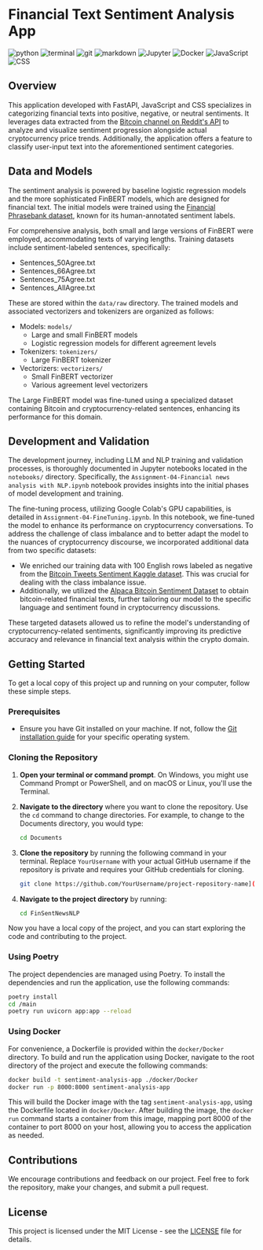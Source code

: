 # Financial Text Sentiment Analysis App

![python](https://img.shields.io/badge/Python-3776AB?style=for-the-badge&logo=python&logoColor=white)
![terminal](https://img.shields.io/badge/windows%20terminal-4D4D4D?style=for-the-badge&logo=windows%20terminal&logoColor=white)
![git](https://img.shields.io/badge/GIT-E44C30?style=for-the-badge&logo=git&logoColor=white)
![markdown](https://img.shields.io/badge/Markdown-000000?style=for-the-badge&logo=markdown&logoColor=white)
![Jupyter](https://img.shields.io/badge/Jupyter-F37626?style=for-the-badge&logo=Jupyter&logoColor=white)
![Docker](https://img.shields.io/badge/Docker-2496ED?style=for-the-badge&logo=docker&logoColor=white)
![JavaScript](https://img.shields.io/badge/JavaScript-F7DF1E?style=for-the-badge&logo=javascript&logoColor=black)
![CSS](https://img.shields.io/badge/CSS-1572B6?style=for-the-badge&logo=css3&logoColor=white)

## Overview
This application developed with FastAPI, JavaScript and CSS specializes in categorizing financial texts into positive, negative, or neutral sentiments. It leverages data extracted from the [Bitcoin channel on Reddit's API](https://www.reddit.com/r/Bitcoin/) to analyze and visualize sentiment progression alongside actual cryptocurrency price trends. Additionally, the application offers a feature to classify user-input text into the aforementioned sentiment categories.

## Data and Models
The sentiment analysis is powered by baseline logistic regression models and the more sophisticated FinBERT models, which are designed for financial text. The initial models were trained using the [Financial Phrasebank dataset](https://huggingface.co/datasets/financial_phrasebank), known for its human-annotated sentiment labels.

For comprehensive analysis, both small and large versions of FinBERT were employed, accommodating texts of varying lengths. Training datasets include sentiment-labeled sentences, specifically:
- Sentences_50Agree.txt
- Sentences_66Agree.txt
- Sentences_75Agree.txt
- Sentences_AllAgree.txt

These are stored within the `data/raw` directory. The trained models and associated vectorizers and tokenizers are organized as follows:

- Models: `models/`
  - Large and small FinBERT models
  - Logistic regression models for different agreement levels
- Tokenizers: `tokenizers/`
  - Large FinBERT tokenizer
- Vectorizers: `vectorizers/`
  - Small FinBERT vectorizer
  - Various agreement level vectorizers

The Large FinBERT model was fine-tuned using a specialized dataset containing Bitcoin and cryptocurrency-related sentences, enhancing its performance for this domain.

## Development and Validation
The development journey, including LLM and NLP training and validation processes, is thoroughly documented in Jupyter notebooks located in the `notebooks/` directory. Specifically, the `Assignment-04-Financial news analysis with NLP.ipynb` notebook provides insights into the initial phases of model development and training.

The fine-tuning process, utilizing Google Colab's GPU capabilities, is detailed in `Assignment-04-FineTuning.ipynb`. In this notebook, we fine-tuned the model to enhance its performance on cryptocurrency conversations. To address the challenge of class imbalance and to better adapt the model to the nuances of cryptocurrency discourse, we incorporated additional data from two specific datasets:

- We enriched our training data with 100 English rows labeled as negative from the [Bitcoin Tweets Sentiment Kaggle dataset](https://huggingface.co/datasets/ckandemir/bitcoin_tweets_sentiment_kaggle/viewer/default/train?p=1). This was crucial for dealing with the class imbalance issue.
- Additionally, we utilized the [Alpaca Bitcoin Sentiment Dataset](https://huggingface.co/datasets/Andyrasika/alpaca-bitcoin-sentiment-dataset/viewer/default/train?p=1) to obtain bitcoin-related financial texts, further tailoring our model to the specific language and sentiment found in cryptocurrency discussions.

These targeted datasets allowed us to refine the model's understanding of cryptocurrency-related sentiments, significantly improving its predictive accuracy and relevance in financial text analysis within the crypto domain.

## Getting Started

To get a local copy of this project up and running on your computer, follow these simple steps.

### Prerequisites

- Ensure you have Git installed on your machine. If not, follow the [Git installation guide](https://git-scm.com/book/en/v2/Getting-Started-Installing-Git) for your specific operating system.

### Cloning the Repository

1. **Open your terminal or command prompt**. On Windows, you might use Command Prompt or PowerShell, and on macOS or Linux, you'll use the Terminal.

2. **Navigate to the directory** where you want to clone the repository. Use the `cd` command to change directories. For example, to change to the Documents directory, you would type:
   ```bash
   cd Documents
   ```

3. **Clone the repository** by running the following command in your terminal. Replace `YourUsername` with your actual GitHub username if the repository is private and requires your GitHub credentials for cloning.
   ```bash
   git clone https://github.com/YourUsername/project-repository-name](https://github.com/pablo-git8/FinSentNewsNLP).git
   ```

4. **Navigate to the project directory** by running:
   ```bash
   cd FinSentNewsNLP
   ```
Now you have a local copy of the project, and you can start exploring the code and contributing to the project.


### Using Poetry
The project dependencies are managed using Poetry. To install the dependencies and run the application, use the following commands:

```bash
poetry install
cd /main
poetry run uvicorn app:app --reload
```

### Using Docker
For convenience, a Dockerfile is provided within the `docker/Docker` directory. To build and run the application using Docker, navigate to the root directory of the project and execute the following commands:

```bash
docker build -t sentiment-analysis-app ./docker/Docker
docker run -p 8000:8000 sentiment-analysis-app
```

This will build the Docker image with the tag `sentiment-analysis-app`, using the Dockerfile located in `docker/Docker`. After building the image, the `docker run` command starts a container from this image, mapping port 8000 of the container to port 8000 on your host, allowing you to access the application as needed.


## Contributions
We encourage contributions and feedback on our project. Feel free to fork the repository, make your changes, and submit a pull request.

## License
This project is licensed under the MIT License - see the [LICENSE](LICENSE) file for details.
